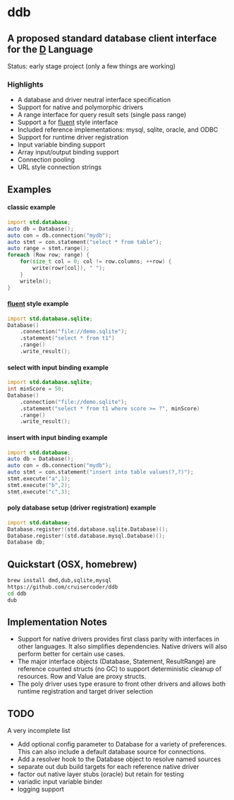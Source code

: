 # ddb
## A proposed standard database client interface for the [D](http://dlang.org) Language

Status: early stage project (only a few things are working)

### Highlights
- A database and driver neutral interface specification
- Support for native and polymorphic drivers
- A range interface for query result sets (single pass range)
- Support a for [fluent](http://en.wikipedia.org/wiki/Fluent_interface) style interface
- Included reference implementations: mysql, sqlite, oracle, and ODBC
- Support for runtime driver registration
- Input variable binding support
- Array input/output binding support
- Connection pooling
- URL style connection strings

## Examples

#### classic example
```D
import std.database;
auto db = Database();
auto con = db.connection("mydb");
auto stmt = con.statement("select * from table");
auto range = stmt.range();
foreach (Row row; range) {
    for(size_t col = 0; col != row.columns; ++row) {
        write(rowr[col]), " ");
    }
    writeln();
}
```

#### [fluent](http://en.wikipedia.org/wiki/Fluent_interface) style example
```D
import std.database.sqlite;
Database()
    .connection("file://demo.sqlite");
    .statement("select * from t1")
    .range()
    .write_result();
```

#### select with input binding example
```D
import std.database.sqlite;
int minScore = 50;
Database()
    .connection("file://demo.sqlite");
    .statement("select * from t1 where score >= ?", minScore)
    .range()
    .write_result();
```

#### insert with input binding example
```D
import std.database;
auto db = Database();
auto con = db.connection("mydb");
auto stmt = con.statement("insert into table values(?,?)");
stmt.execute("a",1);
stmt.execute("b",2);
stmt.execute("c",3);
```

#### poly database setup (driver registration) example
```D
import std.database;
Database.register!(std.database.sqlite.Database)();
Database.register!(std.database.mysql.Database)();
Database db;
```

## Quickstart (OSX, homebrew)
```bash
brew install dmd,dub,sqlite,mysql
https://github.com/cruisercoder/ddb
cd ddb
dub
```

## Implementation Notes

- Support for native drivers provides first class parity with interfaces in other languages.  It also simplifies dependencies. Native drivers will also perform better for certain use cases.
- The major interface objects (Database, Statement, ResultRange) are reference counted structs (no GC) to support deterministic cleanup of resources. Row and Value are proxy structs.
- The poly driver uses type erasure to front other drivers and allows both runtime registration and target driver selection


## TODO

A very incomplete list

- Add optional config parameter to Database for a variety of preferences. This can also include a default database source for connections.
- Add a resolver hook to the Database object to resolve named sources
- separate out dub build targets for each reference native driver
- factor out native layer stubs (oracle) but retain for testing
- variadic input variable binder
- logging support
